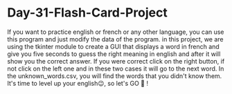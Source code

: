 # Day-31-Flash-Card-Project
If you want to practice english or french or any other language, you can use this program and just modify the data of the program.
in this project, we are using the tkinter module to create a GUI that displays a word in french and give you five seconds to guess the right meaning in english and after it will show you the correct answer. If you were correct click on the right button, if not click on the left one and in these two cases it will go to the next word.
In the unknown_words.csv, you will find the words that you didn't know them.
It's time to level up your english😉, so let's GO 💪 !
